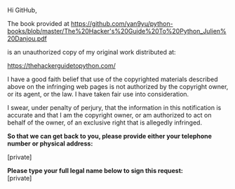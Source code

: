 Hi GitHub,

The book provided at
https://github.com/yan9yu/python-books/blob/master/The%20Hacker's%20Guide%20To%20Python_Julien%20Danjou.pdf

is an unauthorized copy of my original work distributed at:

https://thehackerguidetopython.com/

I have a good faith belief that use of the copyrighted materials described above on the infringing web pages is not authorized by the copyright owner, or its agent, or the law. I have taken fair use into consideration.

I swear, under penalty of perjury, that the information in this notification is accurate and that I am the copyright owner, or am authorized to act on behalf of the owner, of an exclusive right that is allegedly infringed.

**So that we can get back to you, please provide either your telephone number or physical address:**  

[private]  

**Please type your full legal name below to sign this request:**  
[private]
